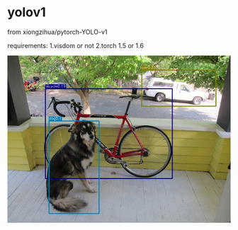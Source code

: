 # yolov1
from xiongzihua/pytorch-YOLO-v1

requirements:
1.visdom or not
2.torch 1.5 or 1.6


![image](https://raw.githubusercontent.com/ald2004/yolov1/master/result.jpg)
